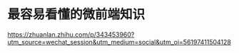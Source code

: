 # 最容易看懂的微前端知识

https://zhuanlan.zhihu.com/p/343453960?utm_source=wechat_session&utm_medium=social&utm_oi=56197411504128